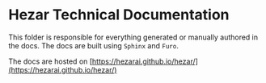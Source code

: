# Hezar Technical Documentation
This folder is responsible for everything generated or manually authored in the docs.
The docs are built using `Sphinx` and `Furo`.

The docs are hosted on [https://hezarai.github.io/hezar/](https://hezarai.github.io/hezar/)

